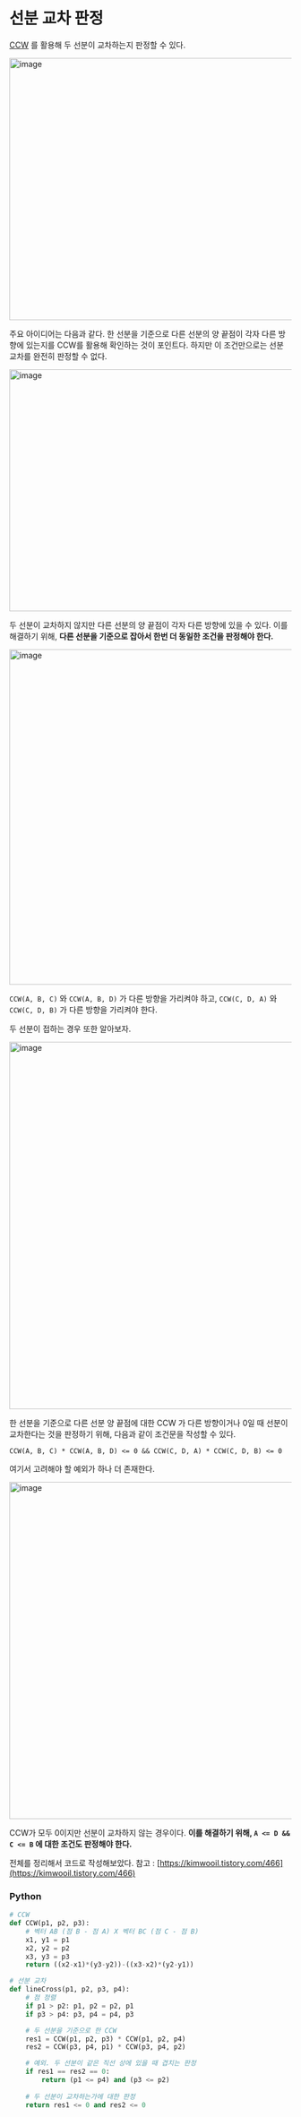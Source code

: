 # 선분 교차 판정
[CCW](https://github.com/r3j0/TIL/blob/main/Algorithm/algo_20251017_ccw.md?plain=1) 를 활용해 두 선분이 교차하는지 판정할 수 있다.

<img width="880" height="468" alt="image" src="https://github.com/user-attachments/assets/f8b55ea2-5c7a-4391-abe9-837df157c9c2" />

주요 아이디어는 다음과 같다. 한 선분을 기준으로 다른 선분의 양 끝점이 각자 다른 방향에 있는지를 CCW를 활용해 확인하는 것이 포인트다. 하지만 이 조건만으로는 선분 교차를 완전히 판정할 수 없다.

<img width="702" height="432" alt="image" src="https://github.com/user-attachments/assets/ea9fa46e-d30e-4843-8a0f-d24d24aa2500" />

두 선분이 교차하지 않지만 다른 선분의 양 끝점이 각자 다른 방향에 있을 수 있다. 이를 해결하기 위해, **다른 선분을 기준으로 잡아서 한번 더 동일한 조건을 판정해야 한다.**

<img width="701" height="599" alt="image" src="https://github.com/user-attachments/assets/40ff8e43-5ae5-4ca7-83e2-292f1f73d966" />

`CCW(A, B, C)` 와 `CCW(A, B, D)` 가 다른 방향을 가리켜야 하고, `CCW(C, D, A)` 와 `CCW(C, D, B)` 가 다른 방향을 가리켜야 한다.

두 선분이 접하는 경우 또한 알아보자.

<img width="623" height="656" alt="image" src="https://github.com/user-attachments/assets/2496761c-077c-4f99-8b62-5f5ab85c2723" />

한 선분을 기준으로 다른 선분 양 끝점에 대한 CCW 가 다른 방향이거나 0일 때 선분이 교차한다는 것을 판정하기 위해, 다음과 같이 조건문을 작성할 수 있다.
```
CCW(A, B, C) * CCW(A, B, D) <= 0 && CCW(C, D, A) * CCW(C, D, B) <= 0
```

여기서 고려해야 할 예외가 하나 더 존재한다.

<img width="644" height="602" alt="image" src="https://github.com/user-attachments/assets/f5cf9ffd-c3e2-4792-8cff-2e484dbf870a" />

CCW가 모두 0이지만 선분이 교차하지 않는 경우이다. **이를 해결하기 위해, `A <= D && C <= B` 에 대한 조건도 판정해야 한다.**

전체를 정리해서 코드로 작성해보았다. 참고 : [https://kimwooil.tistory.com/466](https://kimwooil.tistory.com/466)

### Python 
```py
# CCW
def CCW(p1, p2, p3):
    # 벡터 AB (점 B - 점 A) X 벡터 BC (점 C - 점 B)
    x1, y1 = p1
    x2, y2 = p2
    x3, y3 = p3
    return ((x2-x1)*(y3-y2))-((x3-x2)*(y2-y1))

# 선분 교차
def lineCross(p1, p2, p3, p4):
    # 점 정렬
    if p1 > p2: p1, p2 = p2, p1
    if p3 > p4: p3, p4 = p4, p3

    # 두 선분을 기준으로 한 CCW
    res1 = CCW(p1, p2, p3) * CCW(p1, p2, p4)
    res2 = CCW(p3, p4, p1) * CCW(p3, p4, p2)

    # 예외. 두 선분이 같은 직선 상에 있을 때 겹치는 판정
    if res1 == res2 == 0: 
        return (p1 <= p4) and (p3 <= p2)
    
    # 두 선분이 교차하는가에 대한 판정
    return res1 <= 0 and res2 <= 0
```

